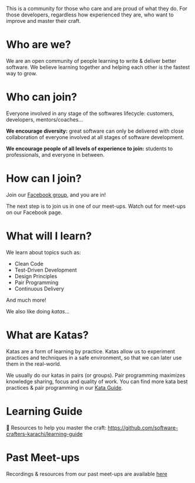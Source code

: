 This is a community for those who care and are proud of what they do. For those developers, regardless how experienced they are, who want to improve and master their craft.

# Who are we?
We are an open community of people learning to write & deliver better software. We believe learning together and helping each other is the fastest way to grow.

# Who can join?
Everyone involved in any stage of the softwares lifecycle: customers, developers, mentors/coaches...

**We encourage diversity:** great software can only be delivered with close collaboration of everyone involved at all stages of software development.

**We encourage people of all levels of experience to join:** students to professionals, and everyone in between.

# How can I join?
Join our [Facebook group](https://www.facebook.com/groups/570463523588860), and you are in!

The next step is to join us in one of our meet-ups. Watch out for meet-ups on our Facebook page.

# What will I learn?
We learn about topics such as:

- Clean Code
- Test-Driven Development
- Design Principles
- Pair Programming
- Continuous Delivery

And much more!

We also like doing *katas*…

# What are Katas?
Katas are a form of learning by practice. Katas allow us to experiment practices and techniques in a safe environment, so that we can later use them in the real-world.

We usually do our katas in pairs (or groups). Pair programming maximizes knowledge sharing, focus and quality of work. You can find more kata best practices & pair programming in our [Kata Guide](/kata-guide).

# Learning Guide

:book: Resources to help you master the craft: https://github.com/software-crafters-karachi/learning-guide

# Past Meet-ups

Recordings & resources from our past meet-ups are available [here](/past-meetups)